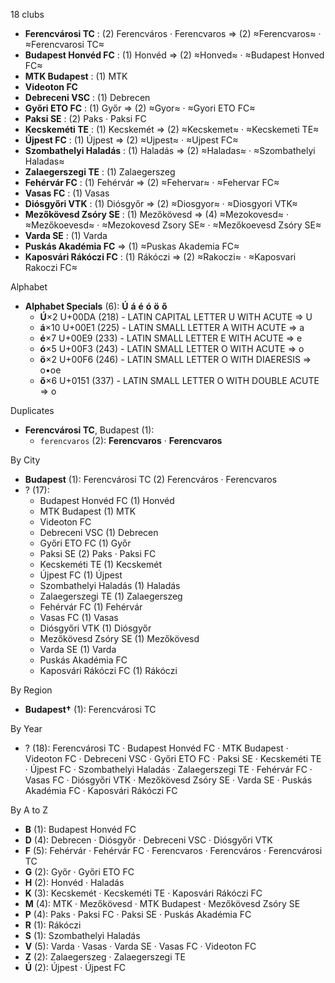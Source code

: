 18 clubs

- **Ferencvárosi TC** : (2) Ferencváros · Ferencvaros ⇒ (2) ≈Ferencvaros≈ · ≈Ferencvarosi TC≈
- **Budapest Honvéd FC** : (1) Honvéd ⇒ (2) ≈Honved≈ · ≈Budapest Honved FC≈
- **MTK Budapest** : (1) MTK
- **Videoton FC**
- **Debreceni VSC** : (1) Debrecen
- **Győri ETO FC** : (1) Győr ⇒ (2) ≈Gyor≈ · ≈Gyori ETO FC≈
- **Paksi SE** : (2) Paks · Paksi FC
- **Kecskeméti TE** : (1) Kecskemét ⇒ (2) ≈Kecskemet≈ · ≈Kecskemeti TE≈
- **Újpest FC** : (1) Újpest ⇒ (2) ≈Ujpest≈ · ≈Ujpest FC≈
- **Szombathelyi Haladás** : (1) Haladás ⇒ (2) ≈Haladas≈ · ≈Szombathelyi Haladas≈
- **Zalaegerszegi TE** : (1) Zalaegerszeg
- **Fehérvár FC** : (1) Fehérvár ⇒ (2) ≈Fehervar≈ · ≈Fehervar FC≈
- **Vasas FC** : (1) Vasas
- **Diósgyőri VTK** : (1) Diósgyőr ⇒ (2) ≈Diosgyor≈ · ≈Diosgyori VTK≈
- **Mezőkövesd Zsóry SE** : (1) Mezőkövesd ⇒ (4) ≈Mezokovesd≈ · ≈Mezőkoevesd≈ · ≈Mezokovesd Zsory SE≈ · ≈Mezőkoevesd Zsóry SE≈
- **Varda SE** : (1) Varda
- **Puskás Akadémia FC** ⇒ (1) ≈Puskas Akademia FC≈
- **Kaposvári Rákóczi FC** : (1) Rákóczi ⇒ (2) ≈Rakoczi≈ · ≈Kaposvari Rakoczi FC≈




Alphabet

- **Alphabet Specials** (6):  **Ú**  **á**  **é**  **ó**  **ö**  **ő** 
  - **Ú**×2 U+00DA (218) - LATIN CAPITAL LETTER U WITH ACUTE ⇒ U
  - **á**×10 U+00E1 (225) - LATIN SMALL LETTER A WITH ACUTE ⇒ a
  - **é**×7 U+00E9 (233) - LATIN SMALL LETTER E WITH ACUTE ⇒ e
  - **ó**×5 U+00F3 (243) - LATIN SMALL LETTER O WITH ACUTE ⇒ o
  - **ö**×2 U+00F6 (246) - LATIN SMALL LETTER O WITH DIAERESIS ⇒ o•oe
  - **ő**×6 U+0151 (337) - LATIN SMALL LETTER O WITH DOUBLE ACUTE ⇒ o




Duplicates

- **Ferencvárosi TC**, Budapest (1):
  - `ferencvaros` (2): **Ferencvaros** · **Ferencvaros**




By City

- **Budapest** (1): Ferencvárosi TC  (2) Ferencváros · Ferencvaros
- ? (17): 
  - Budapest Honvéd FC  (1) Honvéd
  - MTK Budapest  (1) MTK
  - Videoton FC 
  - Debreceni VSC  (1) Debrecen
  - Győri ETO FC  (1) Győr
  - Paksi SE  (2) Paks · Paksi FC
  - Kecskeméti TE  (1) Kecskemét
  - Újpest FC  (1) Újpest
  - Szombathelyi Haladás  (1) Haladás
  - Zalaegerszegi TE  (1) Zalaegerszeg
  - Fehérvár FC  (1) Fehérvár
  - Vasas FC  (1) Vasas
  - Diósgyőri VTK  (1) Diósgyőr
  - Mezőkövesd Zsóry SE  (1) Mezőkövesd
  - Varda SE  (1) Varda
  - Puskás Akadémia FC 
  - Kaposvári Rákóczi FC  (1) Rákóczi




By Region

- **Budapest†** (1):   Ferencvárosi TC




By Year

- ? (18):   Ferencvárosi TC · Budapest Honvéd FC · MTK Budapest · Videoton FC · Debreceni VSC · Győri ETO FC · Paksi SE · Kecskeméti TE · Újpest FC · Szombathelyi Haladás · Zalaegerszegi TE · Fehérvár FC · Vasas FC · Diósgyőri VTK · Mezőkövesd Zsóry SE · Varda SE · Puskás Akadémia FC · Kaposvári Rákóczi FC






By A to Z

- **B** (1): Budapest Honvéd FC
- **D** (4): Debrecen · Diósgyőr · Debreceni VSC · Diósgyőri VTK
- **F** (5): Fehérvár · Fehérvár FC · Ferencvaros · Ferencváros · Ferencvárosi TC
- **G** (2): Győr · Győri ETO FC
- **H** (2): Honvéd · Haladás
- **K** (3): Kecskemét · Kecskeméti TE · Kaposvári Rákóczi FC
- **M** (4): MTK · Mezőkövesd · MTK Budapest · Mezőkövesd Zsóry SE
- **P** (4): Paks · Paksi FC · Paksi SE · Puskás Akadémia FC
- **R** (1): Rákóczi
- **S** (1): Szombathelyi Haladás
- **V** (5): Varda · Vasas · Varda SE · Vasas FC · Videoton FC
- **Z** (2): Zalaegerszeg · Zalaegerszegi TE
- **Ú** (2): Újpest · Újpest FC




